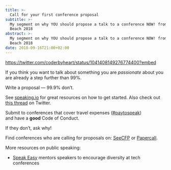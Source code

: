 ```yaml
---
title: >-
  Call for your first conference proposal
subtitle: >-
  My segment on why YOU should propose a talk to a conference NOW! from J On The
  Beach 2018
abstract: >-
  My segment on why YOU should propose a talk to a conference NOW! from J On The
  Beach 2018
date: 2018-09-16T21:00+02:00
---
```


<https://twitter.com/coderbyheart/status/1041408149276774400?embed>

If you think you want to talk about something you are _passionate_ about you are
already a step further than 99%.

Write a proposal — 99.9% don’t.

See [speaking.io](https://speaking.io/) for great resources on how to get
started. Also check out
[this thread](https://twitter.com/jesslynnrose/status/1041242744998572032) on
Twitter.

Submit to conferences that cover travel expenses
([#paytospeak](https://twitter.com/search?f=tweets&vertical=default&q=%23paytospeak&src=typd))  
and have a **good** Code of Conduct.

If they don’t, ask why!

Find conferences who are calling for proposals on: [SeeCFP](http://seecfp.com/)
or [Papercall](https://www.papercall.io/).

More resources on public speaking:

- [Speak Easy](https://twitter.com/spkeazee) mentors speakers to encourage
  diversity at tech conferences
